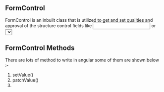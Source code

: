 ## FormControl
 
 FormControl is an inbuilt class that is utilized to get and set qualities and approval of the structure control fields like <input> or <select>. The FormControl tracks the worth and approval status of a singular structure control. It tends to be utilized independent just as with a parent structure.
  
  ## FormControl Methods
  
  There are lots of method to write in angular some of them are shown below :- 
  
  1. setValue()
  2. patchValue()
  3. 
